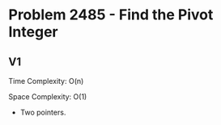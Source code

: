 # Problem 2485 - Find the Pivot Integer

## V1

Time Complexity: O(n)

Space Complexity: O(1)

- Two pointers.
